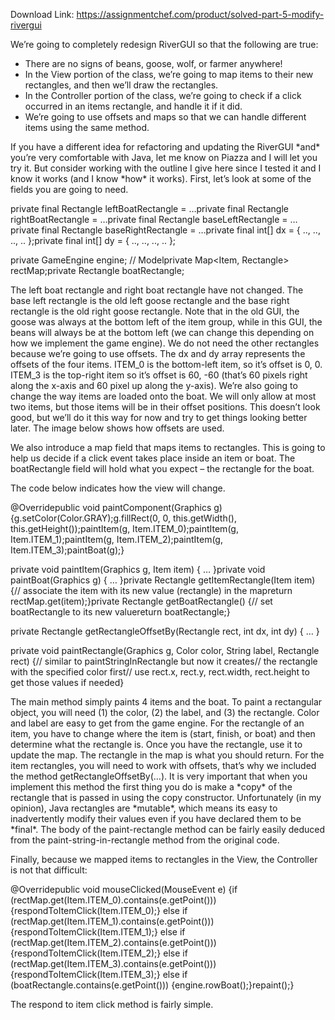 Download Link: https://assignmentchef.com/product/solved-part-5-modify-rivergui
<br>
<p style="font-weight: 400;">We’re going to completely redesign RiverGUI so that the following are true:

<ul>

 <li style="font-weight: 400;">There are no signs of beans, goose, wolf, or farmer anywhere!</li>

 <li style="font-weight: 400;">In the View portion of the class, we’re going to map items to their new rectangles, and then we’ll draw the rectangles.</li>

 <li style="font-weight: 400;">In the Controller portion of the class, we’re going to check if a click occurred in an items rectangle, and handle it if it did.</li>

 <li style="font-weight: 400;">We’re going to use offsets and maps so that we can handle different items using the same method.</li>

</ul>

<p style="font-weight: 400;">If you have a different idea for refactoring and updating the RiverGUI *and* you’re very comfortable with Java, let me know on Piazza and I will let you try it. But consider working with the outline I give here since I tested it and I know it works (and I know *how* it works). First, let’s look at some of the fields you are going to need.

<p style="font-weight: 400;">        private final Rectangle leftBoatRectangle = …private final Rectangle rightBoatRectangle = …private final Rectangle baseLeftRectangle = …private final Rectangle baseRightRectangle = …private final int[] dx = { .., .., .., .. };private final int[] dy = { .., .., .., .. };

private GameEngine engine; // Modelprivate Map&lt;Item, Rectangle&gt; rectMap;private Rectangle boatRectangle;

<p style="font-weight: 400;">The left boat rectangle and right boat rectangle have not changed. The base left rectangle is the old left goose rectangle and the base right rectangle is the old right goose rectangle. Note that in the old GUI, the goose was always at the bottom left of the item group, while in this GUI, the beans will always be at the bottom left (we can change this depending on how we implement the game engine). We do not need the other rectangles because we’re going to use offsets. The dx and dy array represents the offsets of the four items. ITEM_0 is the bottom-left item, so it’s offset is 0, 0. ITEM_3 is the top-right item so it’s offset is 60, -60 (that’s 60 pixels right along the x-axis and 60 pixel up along the y-axis). We’re also going to change the way items are loaded onto the boat. We will only allow at most two items, but those items will be in their offset positions. This doesn’t look good, but we’ll do it this way for now and try to get things looking better later. The image below shows how offsets are used.

<p style="font-weight: 400;">We also introduce a map field that maps items to rectangles. This is going to help us decide if a click event takes place inside an item or boat. The boatRectangle field will hold what you expect – the rectangle for the boat.

<p style="font-weight: 400;">The code below indicates how the view will change.

<p style="font-weight: 400;">@Overridepublic void paintComponent(Graphics g) {g.setColor(Color.GRAY);g.fillRect(0, 0, this.getWidth(), this.getHeight());paintItem(g, Item.ITEM_0);paintItem(g, Item.ITEM_1);paintItem(g, Item.ITEM_2);paintItem(g, Item.ITEM_3);paintBoat(g);}

private void paintItem(Graphics g, Item item) { … }private void paintBoat(Graphics g) { … }private Rectangle getItemRectangle(Item item) {// associate the item with its new value (rectangle) in the mapreturn rectMap.get(item);}private Rectangle getBoatRectangle() {// set boatRectangle to its new valuereturn boatRectangle;}

private Rectangle getRectangleOffsetBy(Rectangle rect, int dx, int dy) { … }

private void paintRectangle(Graphics g, Color color, String label, Rectangle rect) {// similar to paintStringInRectangle but now it creates// the rectangle with the specified color first// use rect.x, rect.y, rect.width, rect.height to get those values if needed}

<p style="font-weight: 400;">The main method simply paints 4 items and the boat. To paint a rectangular object, you will need (1) the color, (2) the label, and (3) the rectangle. Color and label are easy to get from the game engine. For the rectangle of an item, you have to change where the item is (start, finish, or boat) and then determine what the rectangle is. Once you have the rectangle, use it to update the map. The rectangle in the map is what you should return. For the item rectangles, you will need to work with offsets, that’s why we included the method getRectangleOffsetBy(…). It is very important that when you implement this method the first thing you do is make a *copy* of the rectangle that is passed in using the copy constructor. Unfortunately (in my opinion), Java rectangles are *mutable*, which means its easy to inadvertently modify their values even if you have declared them to be *final*. The body of the paint-rectangle method can be fairly easily deduced from the paint-string-in-rectangle method from the original code.

<p style="font-weight: 400;">Finally, because we mapped items to rectangles in the View, the Controller is not that difficult:

<p style="font-weight: 400;">@Overridepublic void mouseClicked(MouseEvent e) {if (rectMap.get(Item.ITEM_0).contains(e.getPoint())) {respondToItemClick(Item.ITEM_0);} else if (rectMap.get(Item.ITEM_1).contains(e.getPoint())) {respondToItemClick(Item.ITEM_1);} else if (rectMap.get(Item.ITEM_2).contains(e.getPoint())) {respondToItemClick(Item.ITEM_2);} else if (rectMap.get(Item.ITEM_3).contains(e.getPoint())) {respondToItemClick(Item.ITEM_3);} else if (boatRectangle.contains(e.getPoint())) {engine.rowBoat();}repaint();}

<p style="font-weight: 400;">The respond to item click method is fairly simple.